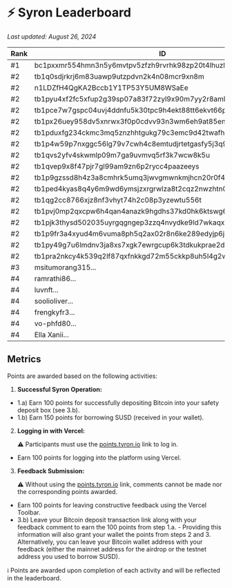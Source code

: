 # ⚡ Syron Leaderboard

_Last updated: August 26, 2024_

| Rank | ID       | Points |
|------|----------|--------|
| #1   | bc1pxxmr554hmn3n5y6mvtpv5zfzh9rvrhk98zp20t4lhuzlxk9xln7q7sqt07    | 1000 |
| #2   | tb1q0sdjrkrj6m83uawp9utzpdvn2k4n08mcr9xn8m    | 250 |
| #2   | n1LDZfH4QgKA2Bccb1Y1TP53Y5UM8WSaEe    | 250    |
| #2   | tb1pyu4xf2fc5xfup2g39sp07a83f72zyl9x90m7yy2r8amkh3q2508q4c3xdx    | 250    |
| #2   | tb1pce7w7gspc04uvj4ddnfu5k30tpc9h4ekt88tt6ekvt66prdhjt8sj8djuq    | 250    |
| #2   | tb1px26uey958dv5xnrwx3f0p0cdvv93n3wm6eh9at85en7xvyrxappqd9zvua    | 250    |
| #2   | tb1pduxfg234ckmc3mq5znzhhtgukg79c3emc9d42twafhdcgk5rgxcqxwpu35    | 250    |
| #2   | tb1p4w59p7nxggc56lg79v7cwh4c8emtudjrtetgasfy5j3q9r4ug9zsuwhykc    | 250    |
| #2   | tb1qvs2yfv4skwmlp09m7ga9uvmvq5rf3k7wcw8k5u    | 250    |
| #2   | tb1qvep9x8f47pjr7gl99am9zn6p2rycc4paazeeys    | 250    |
| #2   | tb1p9gzssd8h4z3a8cmhrk5umq3jwvgmwnkmjhcn20r0f4qss700jassrmjxpl    | 250    |
| #2   | tb1ped4kyas8q4y6m9wd6ymsjzxrgrwlza8t2cqz2nwzhtn0vjjvy2nsq2rzcl    | 250    |
| #2   | tb1qg2cc8766xjz8nf3vhyt74h2c08p3yzewtu556t    | 250    |
| #2   | tb1pvj0mp2qxcpw6h4qan4anazk9hgdhs37kd0hk6ktswg6znytr0a8q9z3d7h    | 250    |
| #2   | tb1pjk3thysd502035uyrgqgngep3zzq4nvydke9ld7wkaqxaxj8sxvsf0ncq3    | 250    |
| #2   | tb1p9fr3a4xyud4m6vuma8ph5q2ax02r8n6ke289edyjp6jgm0qrg0jqm42dzw    | 250    |
| #2   | tb1py49g7u6lmdnv3ja8xs7xgk7ewrgcup6k3tdkukprae2dew45sq3sg337ut    | 250    |
| #2   | tb1pra2nkcy4k539q2lf87qxfnkkgd72m55ckkp8uh5l4g2wyzte99ys0jusnf    | 250    |
| #3   | msitumorang315...    | 200    |
| #4   | ramrathi86...    | 100    |
| #4   | luvnft...   | 100    |
| #4   | soolioliver...    | 100    |
| #4   | frengkyfr3...    | 100    |
| #4   | vo-phfd80...    | 100    |
| #4   | Ella Xanii...    | 100    |

## Metrics

Points are awarded based on the following activities:

1. **Successful Syron Operation:**

- 1.a) Earn 100 points for successfully depositing Bitcoin into your safety deposit box (see 3.b).
- 1.b) Earn 150 points for borrowing SUSD (received in your wallet).

2. **Logging in with Vercel:**

   ⚠️ Participants must use the [points.tyron.io](https://points.tyron.io) link to log in.
   
- Earn 100 points for logging into the platform using Vercel.

3. **Feedback Submission:**

   ⚠️ Without using the [points.tyron.io](https://points.tyron.io) link, comments cannot be made nor the corresponding points awarded.
   
- Earn 100 points for leaving constructive feedback using the Vercel Toolbar.
- 3.b) Leave your Bitcoin deposit transaction link along with your feedback comment to earn the 100 points from step 1.a. - Providing this information will also grant your wallet the points from steps 2 and 3. Alternatively, you can leave your Bitcoin wallet address with your feedback (either the mainnet address for the airdrop or the testnet address you used to borrow SUSD).

ℹ️ Points are awarded upon completion of each activity and will be reflected in the leaderboard.
